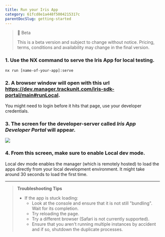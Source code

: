 ```yaml
---
title: Run your Iris App
category: 61fcd8e1a448f5004215317c
parentDocSlug: getting-started
---
```


> 🚧 Beta
> 
> This is a beta version and subject to change without notice. Pricing, terms, conditions and availability may change in the final version.

### 1. Use the NX command to serve the Iris App for local testing.

```
nx run [name-of-your-app]:serve
```



### 2. A browser window will open with this url <https://dev.manager.trackunit.com/iris-sdk-portal/main#runLocal>.
You might need to login before it hits that page, use your developer credentials.

### 3. The screen for the developer-server called _**Iris App Developer Portal**_ will appear.

![](https://files.readme.io/98fffa5-DeveloperTiles.png)

### 4. From this screen, make sure to enable **Local dev mode**.
Local dev mode enables the manager (which is remotely hosted) to load the apps directly from your local development environment. It might take around 30 seconds to load the first time. 


---

> **Troubleshooting Tips**
>
> - If the app is stuck loading:
>   - Look at the console and ensure that it is not still "bundling". Wait for its completion.
>   - Try reloading the page.
>   - Try a different browser (Safari is not currently supported).
>   - Ensure that you aren't running multiple instances by accident and if so, shutdown the duplicate processes.
